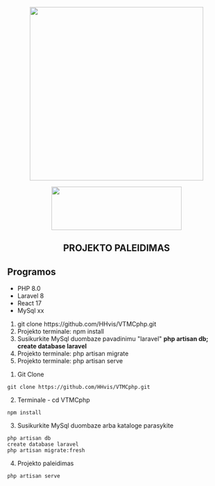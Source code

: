 <p align="center"><a href="https://laravel.com" target="_blank"><img src="https://raw.githubusercontent.com/laravel/art/master/logo-lockup/5%20SVG/2%20CMYK/1%20Full%20Color/laravel-logolockup-cmyk-red.svg" width="400"></a></p>
<p align="center"><a href="https://laravel.com" target="_blank"><img src="https://logos-download.com/wp-content/uploads/2016/09/React_logo_wordmark.png" width="300" height="100"></a></p>

<h2 align="center">PROJEKTO PALEIDIMAS</h2>
<h2>Programos</h2>

<ul>
  <li>PHP 8.0</li>
  <li>Laravel 8</li>
  <li>React 17</li>
  <li>MySql xx</li>
</ul> 

<ol>
  <li>git clone https://github.com/HHvis/VTMCphp.git</li>
  <li>Projekto terminale: npm install</li>
  <li>Susikurkite MySql duombaze pavadinimu "laravel" <strong>php artisan db; create database laravel</strong></li>
  <li>Projekto terminale: php artisan migrate</li>
  <li>Projekto terminale: php artisan serve</li>
</ol> 

1. Git Clone
```
git clone https://github.com/HHvis/VTMCphp.git
```
2. Terminale - cd VTMCphp
```
npm install
```
3. Susikurkite MySql duombaze arba kataloge parasykite
```
php artisan db
create database laravel
php artisan migrate:fresh
```
4. Projekto paleidimas
```
php artisan serve
```
